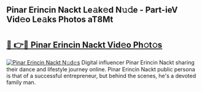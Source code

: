 ## Pinar Erincin Nackt Le𝚊k𝚎d N𝚞𝚍e - Part-ieV Vid𝚎o Le𝚊ks Photos aT8Mt

# <h2><a href="http://fb3hbeo.evod.top/?m=Pinar+Erincin+Nackt">🔗 👉🔴 Pinar Erincin Nackt Vid𝚎o Ph𝚘t𝚘s</a></h2>

[![Pinar Erincin Nackt N𝚞d𝚎s](https://i.imgur.com/8V9OHl7.gif)](http://fb3hbeo.evod.top/?m=Pinar+Erincin+Nackt)
Digital influencer Pinar Erincin Nackt sharing their dance and lifestyle journey online. Pinar Erincin Nackt public persona is that of a successful entrepreneur, but behind the scenes, he's a devoted family man. 

